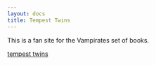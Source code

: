```yaml
---
layout: docs
title: Tempest Twins
---
```


This is a fan site for the Vampirates set of books.

[tempest twins](http://www.tempesttwins.co.uk/)